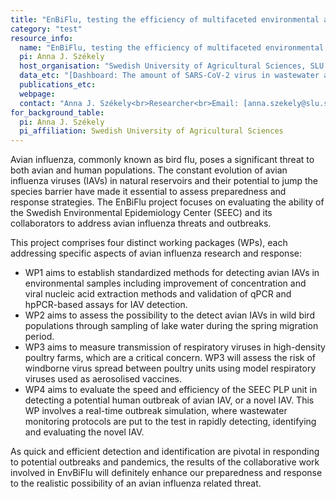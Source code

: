 ```yaml
---
title: "EnBiFlu, testing the efficiency of multifaceted environmental assessment of avian influenza threats and outbreaks"
category: "test"
resource_info:
  name: "EnBiFlu, testing the efficiency of multifaceted environmental assessment of avian influenza threats and outbreaks"
  pi: Anna J. Székely
  host_organisation: "Swedish University of Agricultural Sciences, SLU."
  data_etc: "[Dashboard: The amount of SARS-CoV-2 virus in wastewater across Sweden](https://www.pathogens.se/dashboards/wastewater/)"
  publications_etc:
  webpage:
  contact: "Anna J. Székely<br>Researcher<br>Email: [anna.szekely@slu.se](mailto:anna.szekely@slu.se)"
for_background_table:
  pi: Anna J. Székely
  pi_affiliation: Swedish University of Agricultural Sciences
---
```


Avian influenza, commonly known as bird flu, poses a significant threat to both avian and human populations. The constant evolution of avian influenza viruses (IAVs) in natural reservoirs and their potential to jump the species barrier have made it essential to assess preparedness and response strategies. The EnBiFlu project focuses on evaluating the ability of the Swedish Environmental Epidemiology Center (SEEC) and its collaborators to address avian influenza threats and outbreaks.

This project comprises four distinct working packages (WPs), each addressing specific aspects of avian influenza research and response:

- WP1 aims to establish standardized methods for detecting avian IAVs in environmental samples including improvement of concentration and viral nucleic acid extraction methods and validation of qPCR and hpPCR-based assays for IAV detection.
- WP2 aims to assess the possibility to the detect avian IAVs in wild bird populations through sampling of lake water during the spring migration period.
- WP3 aims to measure transmission of respiratory viruses in high-density poultry farms, which are a critical concern. WP3 will assess the risk of windborne virus spread between poultry units using model respiratory viruses used as aerosolised vaccines.
- WP4 aims to evaluate the speed and efficiency of the SEEC PLP unit in detecting a potential human outbreak of avian IAV, or a novel IAV. This WP involves a real-time outbreak simulation, where wastewater monitoring protocols are put to the test in rapidly detecting, identifying and evaluating the novel IAV.

As quick and efficient detection and identification are pivotal in responding to potential outbreaks and pandemics, the results of the collaborative work involved in EnvBiFlu will definitely enhance our preparedness and response to the realistic possibility of an avian influenza related threat.

